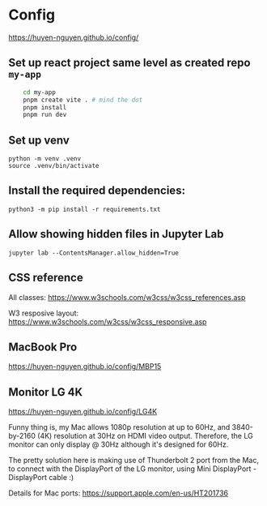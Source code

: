 # Config

https://huyen-nguyen.github.io/config/

## Set up react project same level as created repo `my-app`
```bash
    cd my-app
    pnpm create vite . # mind the dot
    pnpm install
    pnpm run dev
```
## Set up venv

    python -m venv .venv
    source .venv/bin/activate

## Install the required dependencies:

    python3 -m pip install -r requirements.txt

## Allow showing hidden files in Jupyter Lab

    jupyter lab --ContentsManager.allow_hidden=True

## CSS reference
All classes: https://www.w3schools.com/w3css/w3css_references.asp

W3 resposive layout: https://www.w3schools.com/w3css/w3css_responsive.asp

## MacBook Pro
https://huyen-nguyen.github.io/config/MBP15

## Monitor LG 4K
https://huyen-nguyen.github.io/config/LG4K

Funny thing is, my Mac allows 1080p resolution at up to 60Hz, and 3840-by-2160 (4K) resolution at 30Hz on HDMI video
output. Therefore, the LG monitor can only display @ 30Hz although it's designed for 60Hz.

The pretty solution here is making use of Thunderbolt 2 port from the Mac, to connect with the DisplayPort of the LG
monitor, using Mini DisplayPort - DisplayPort cable :)

Details for Mac ports: https://support.apple.com/en-us/HT201736
